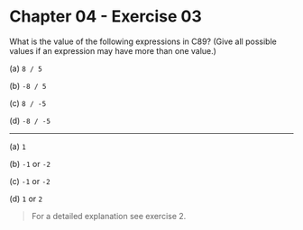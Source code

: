 # Chapter 04 - Exercise 03

What is the value of the following expressions in C89? (Give all possible values
if an expression may have more than one value.)

(a) `8 / 5`

(b) `-8 / 5`

(c) `8 / -5`

(d) `-8 / -5`

---

(a) `1`

(b) `-1` or `-2`

(c) `-1` or `-2`

(d) `1` or `2`

>For a detailed explanation see exercise 2.
